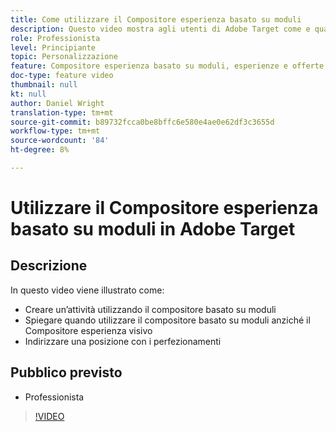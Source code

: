 ```yaml
---
title: Come utilizzare il Compositore esperienza basato su moduli
description: Questo video mostra agli utenti di Adobe Target come e quando utilizzare il compositore esperienza basato su moduli.
role: Professionista
level: Principiante
topic: Personalizzazione
feature: Compositore esperienza basato su moduli, esperienze e offerte, Compositore esperienza visivo
doc-type: feature video
thumbnail: null
kt: null
author: Daniel Wright
translation-type: tm+mt
source-git-commit: b89732fcca0be8bffc6e580e4ae0e62df3c3655d
workflow-type: tm+mt
source-wordcount: '84'
ht-degree: 8%

---
```



# Utilizzare il Compositore esperienza basato su moduli in Adobe Target

## Descrizione

In questo video viene illustrato come:

* Creare un’attività utilizzando il compositore basato su moduli
* Spiegare quando utilizzare il compositore basato su moduli anziché il Compositore esperienza visivo
* Indirizzare una posizione con i perfezionamenti

## Pubblico previsto

* Professionista

>[!VIDEO](https://video.tv.adobe.com/v/17390/?quality=12)